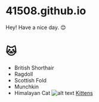 # 41508.github.io
Hey! Have a nice day. 😊
# 🐱
- British Shorthair
- Ragdoll
- Scottish Fold
- Munchkin
- Himalayan Cat
	![alt text](https://mediaproxy.salon.com/width/1200/height/675/https://media.salon.com/2022/05/cats-party-0516221.jpg)
[Kittens](https://tenor.com/search/baby-kitten-gifs)
